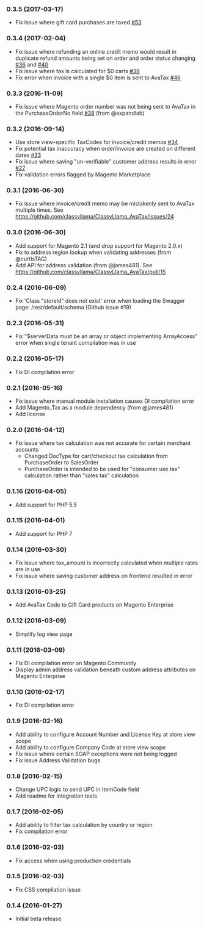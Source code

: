 ### 0.3.5 (2017-03-17)

* Fix issue where gift card purchases are taxed [#53](https://github.com/classyllama/ClassyLlama_AvaTax/issues/53)

### 0.3.4 (2017-02-04)

* Fix issue where refunding an online credit memo would result in duplicate refund amounts being set on order and order status changing [#36](https://github.com/classyllama/ClassyLlama_AvaTax/issues/36) and [#40](https://github.com/classyllama/ClassyLlama_AvaTax/issues/40)
* Fix issue where tax is calculated for $0 carts [#39](https://github.com/classyllama/ClassyLlama_AvaTax/issues/39)
* Fix error when invoice with a single $0 item is sent to AvaTax [#46](https://github.com/classyllama/ClassyLlama_AvaTax/issues/46)

### 0.3.3 (2016-11-09)

* Fix issue where Magento order number was not being sent to AvaTax in the PurchaseOrderNo field [#38](https://github.com/classyllama/ClassyLlama_AvaTax/issues/38) (from @expandlab)

### 0.3.2 (2016-09-14)

* Use store view-specific TaxCodes for invoice/credit memos [#34](https://github.com/classyllama/ClassyLlama_AvaTax/issues/34)
* Fix potential tax inaccuracy when order/invoice are created on different dates [#33](https://github.com/classyllama/ClassyLlama_AvaTax/issues/33)
* Fix issue where saving "un-verifiable" customer address results in error [#27](https://github.com/classyllama/ClassyLlama_AvaTax/issues/27) 
* Fix validation errors flagged by Magento Marketplace

### 0.3.1 (2016-06-30)

* Fix issue where invoice/credit memo may be mistakenly sent to AvaTax multiple times. See https://github.com/classyllama/ClassyLlama_AvaTax/issues/24

### 0.3.0 (2016-06-30)

* Add support for Magento 2.1 (and drop support for Magento 2.0.x)
* Fix to address region lookup when validating addresses (from @curtisTAG)
* Add API for address validation (from @james481). See https://github.com/classyllama/ClassyLlama_AvaTax/pull/15

### 0.2.4 (2016-06-09)

* Fix 'Class "storeId" does not exist' error when loading the Swagger page: /rest/default/schema (Github issue #19)

### 0.2.3 (2016-05-31)

* Fix "$serverData must be an array or object implementing ArrayAccess" error when single tenant compilation was in use

### 0.2.2 (2016-05-17)

* Fix DI compilation error

### 0.2.1 (2016-05-16)

* Fix issue where manual module installation causes DI compilation error
* Add Magento_Tax as a module dependency (from @james481)
* Add license

### 0.2.0 (2016-04-12)

* Fix issue where tax calculation was not accurate for certain merchant accounts
    * Changed DocType for cart/checkout tax calculation from PurchaseOrder to SalesOrder
    * PurchaseOrder is intended to be used for "consumer use tax" calculation rather than "sales tax" calculation

### 0.1.16 (2016-04-05)

* Add support for PHP 5.5

### 0.1.15 (2016-04-01)

* Add support for PHP 7

### 0.1.14 (2016-03-30)

* Fix issue where tax_amount is incorrectly calculated when multiple rates are in use
* Fix issue where saving customer address on frontend resulted in error

### 0.1.13 (2016-03-25)

* Add AvaTax Code to Gift Card products on Magento Enterprise

### 0.1.12 (2016-03-09)

* Simplify log view page

### 0.1.11 (2016-03-09)

* Fix DI compilation error on Magento Community
* Display admin address validation beneath custom address attributes on Magento Enterprise

### 0.1.10 (2016-02-17)

* Fix DI compilation error

### 0.1.9 (2016-02-16)

* Add ability to configure Account Number and License Key at store view scope
* Add ability to configure Company Code at store view scope
* Fix issue where certain SOAP exceptions were not being logged
* Fix issue Address Validation bugs

### 0.1.8 (2016-02-15)

* Change UPC logic to send UPC in ItemCode field
* Add readme for integration tests

### 0.1.7 (2016-02-05)

* Add ability to filter tax calculation by country or region
* Fix compilation error

### 0.1.6 (2016-02-03)

* Fix access when using production credentials

### 0.1.5 (2016-02-03)

* Fix CSS compilation issue

### 0.1.4 (2016-01-27)

* Initial beta release
